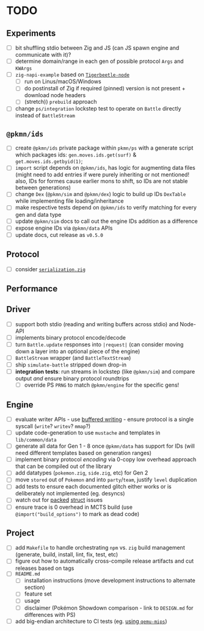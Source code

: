 # TODO

## Experiments

- [ ] bit shuffling stdio between Zig and JS (can JS spawn engine and communicate with it)?
- [ ] determine domain/range in each gen of possible protocol `Args` and `KWArgs`
- [ ] `zig-napi-example` based on [`Tigerbeetle-node`](https://github.com/coilhq/tigerbeetle-node)
  - [ ] run on Linus/macOS/Windows
  - [ ] do postinstall of Zig if required (pinned) version is not present + download node headers
  - [ ] (stretch)) `prebuild` approach
- [ ] change `ps/integration` lockstep test to operate on `Battle` directly instead of `BattleStream`

## `@pkmn/ids`
  
- [ ] create `@pkmn/ids` private package within `pkmn/ps` with a generate script which packages ids: `gen.moves.ids.get(surf)` & `get.moves.ids.getbyid(1)`;
- [ ] `import` script depends on `@pkmn/ids`, has logic for augmenting data files (might need to add entries if were purely inheriting or not mentioned! also, IDs for formes cause earlier mons to shift, so IDs are not stable between generations)  
- [ ] change `Dex` (`@pkmn/sim` and `@pkmn/dex`) logic to build up IDs `DexTable` while implementing file loading/inheritance
- [ ] make respective tests depend on `@pkmn/ids` to verify matching for every gen and data type
- [ ] update `@pkmn/sim` docs to call out the engine IDs addition as a difference
- [ ] expose engine IDs via `@pkmn/data` APIs  
- [ ] update docs, cut release as `v0.5.0`

## Protocol

- [ ] consider [`serialization.zig`](https://github.com/ziglang/std-lib-orphanage/blob/master/std/serialization.zig)

## Performance

## Driver

- [ ] support both stdio (reading and writing buffers across stdio) and Node-API
- [ ] implements binary protocol encode/decode
- [ ] turn `Battle.update` responses into `|request|` (can consider moving down a layer into an
  optional piece of the engine)
- [ ] `BattleStream` wrapper (and `BattleTextStream`)
- [ ] ship `simulate-battle` stripped down drop-in
- [ ] **integration tests**: run streams in lockstep (like `@pkmn/sim`) and compare output *and*
  ensure binary protocol roundtrips
  - [ ] override PS `PRNG` to match `@pkmn/engine` for the specific gens!

## Engine

- [ ] evaluate writer APIs - use [buffered writing](https://github.com/ziglang/zig/issues/4358) -
  ensure protocol is a single syscall (`write`? `writev`? `mmap`?)
- [ ] update code-generation to use `mustache` and templates in `lib/common/data`
- [ ] generate all data for Gen 1 - 8 once `@pkmn/data` has support for IDs (will need different
  templates based on generation ranges)
- [ ] implement binary protocol *encoding* via 0-copy low overhead approach that can be compiled
  out of the library
- [ ] add datatypes (`pokemon.zig`, `side.zig`, etc) for Gen 2
- [ ] move `stored` out of `Pokemon` and into `party`/`team`, justify `level` duplication
- [ ] add tests to ensure each documented glitch either works or is deliberately not implemented
  (eg. desyncs)
- [ ] watch out for [packed](https://github.com/ziglang/zig/issues/9943)
  [struct](https://github.com/ziglang/zig/issues/10104) issues
- [ ] ensure trace is 0 overhead in MCTS build (use `@import("build_options")` to mark as dead code)

## Project

- [ ] add `Makefile` to handle orchestrating `npm` vs. `zig` build management (generate, build,
  install, lint, fix, test, etc)
- [ ] figure out how to automatically cross-compile release artifacts and cut releases based on
  tags
- [ ] `README.md`
  - [ ] installation instructions (move development instructions to alternate section)
  - [ ] feature set
  - [ ] usage
  - [ ] disclaimer (Pokémon Showdown comparison - link to `DESIGN.md` for differences with PS)
- [ ] add big-endian architecture to CI tests (eg. [using
  `qemu-mips`](https://github.com/google/flatbuffers/blob/master/tests/RustTest.sh#L18-L22))
